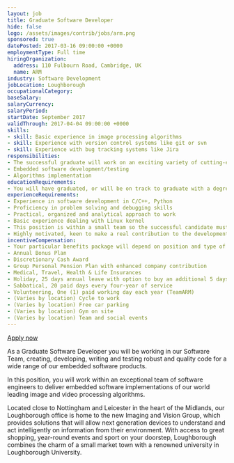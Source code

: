 ```yaml
---
layout: job
title: Graduate Software Developer
hide: false
logo: /assets/images/contrib/jobs/arm.png
sponsored: true
datePosted: 2017-03-16 09:00:00 +0000
employmentType: Full time
hiringOrganization:
  address: 110 Fulbourn Road, Cambridge, UK
  name: ARM
industry: Software Development
jobLocation: Loughborough
occupationalCategory:
baseSalary:
salaryCurrency:
salaryPeriod:
startDate: September 2017
validThrough: 2017-04-04 09:00:00 +0000
skills:
- skill: Basic experience in image processing algorithms
- skill: Experience with version control systems like git or svn
- skill: Experience with bug tracking systems like Jira
responsibilities:
- The successful graduate will work on an exciting variety of cutting-edge projects, targeting firmware at multiple platforms, controlling ARM’s ISP blocks found in SoCs and FPGA implementations used in digital cameras, displays and mobile platforms. Duties will include
- Embedded software development/testing
- Algorithms implementation
educationRequirements:
- You will have graduated, or will be on track to graduate with a degree at 2:1 or above (or equivalent grade) in a relevant technical subject, such as Computer Science, Electronic  Engineering or similar. A Master’s degree is preferred.
experienceRequirements:
- Experience in software development in C/C++, Python
- Proficiency in problem solving and debugging skills
- Practical, organized and analytical approach to work
- Basic experience dealing with Linux kernel
- This position is within a small team so the successful candidate must be able to work well with colleagues and possess good communication skills.
- Highly motivated, keen to make a real contribution to the development of our range of IP and software products
incentiveCompensation:
- Your particular benefits package will depend on position and type of employment and may be subject to change. Your package will be confirmed on offer of employment. ARM’s benefits program provides permanent employees with the opportunity to stay innovative and healthy, ensure the wellness of their families, and create a positive working environment.
- Annual Bonus Plan
- Discretionary Cash Award
- Group Personal Pension Plan with enhanced company contribution
- Medical, Travel, Health & Life Insurances
- Holiday, 25 days annual leave with option to buy an additional 5 days per year
- Sabbatical, 20 paid days every four-year of service
- Volunteering, One (1) paid working day each year (TeamARM)
- (Varies by location) Cycle to work
- (Varies by location) Free car parking
- (Varies by location) Gym on site
- (Varies by location) Team and social events
---
```


[Apply now](https://careers.peopleclick.com/careerscp/client_arm/external/jobDetails.do?functionName=getJobDetail&jobPostId=30063&localeCode=en-us)

As a Graduate Software Developer you will be working in our Software Team, creating, developing, writing and testing robust and quality code for a wide range of our embedded software products.

In this position, you will work within an exceptional team of software engineers to deliver embedded software implementations of our world leading image and video processing algorithms.

Located close to Nottingham and Leicester in the heart of the Midlands, our Loughborough office is home to the new Imaging and Vision Group, which provides solutions that will allow next generation devices to understand and act intelligently on information from their environment. With access to great shopping, year-round events and sport on your doorstep, Loughborough combines the charm of a small market town with a renowned university in Loughborough University.
